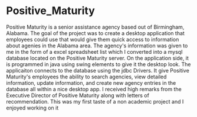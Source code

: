 Positive_Maturity
=================

Positive Maturity is a senior assistance agency based out of Birmingham, Alabama. The goal of the project was to create a desktop application that employees could use that would give them quick access to information about agenies in the Alabama area. The agency's information was given to me in the form of a excel spreadsheet list which I converted into a mysql database located on the Positive Maturity server. On the application side, it is programmed in java using swing elements to give it the desktop look. The applicaiton connects to the database using the jdbc Drivers. It give Positive Maturity's employees the ability to search agencies, view detailed information, update information, and create new agency entries in the database all within a nice desktop app. I received high remarks from the Executive Director of Positive Maturity along with letters of recommendation. This was my first taste of a non academic project and I enjoyed working on it 
